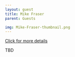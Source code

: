 ```yaml
---
layout: guest
title: Mike Fraser
parent: Guests

img: Mike-Fraser-thumbnail.png
---
```




<div class="badge-base LI-profile-badge" data-locale="en_US" data-size="medium" data-theme="light" data-type="VERTICAL" data-vanity="itascode" data-version="v1"><a class="badge-base__link LI-simple-link" href="https://www.linkedin.com/in/itascode?trk=profile-badge">Click for more details</a></div>


TBD
